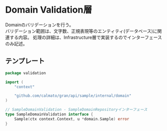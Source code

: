 # Domain Validation層

Domainのバリデーションを行う。  
バリデーション範囲は、文字数、正規表現等のエンティティ(データベース)に関連する内容。
処理の詳細は、Infrastructure層で実装するのでインターフェースのみ記述。

## テンプレート

```go
package validation

import (
	"context"

	"github.com/calmato/gran/api/sample/internal/domain"
)

// SampleDomainValidation - SampleDomainRepositoryインターフェース
type SampleDomainValidation interface {
	Sample(ctx context.Context, u *domain.Sample) error
}
```
